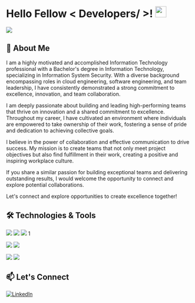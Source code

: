 <h1> Hello Fellow < Developers/ >! <img src = "https://raw.githubusercontent.com/MartinHeinz/MartinHeinz/master/wave.gif" width = 30px> </h1>
<p align='center'>
</p>

<p>
  <a href="https://github.com/DenverCoder1/readme-typing-svg"><img src="https://readme-typing-svg.herokuapp.com?&font=IBM+Plex+Sans&color=abcdef&size=20&lines=Welcome+to+my+GitHub+Profile!;I'm+a+Data+Scientist;I'm+a+Computer+Science+engineer" /></a>
</p>

## 🚀 About Me

I am a highly motivated and accomplished Information Technology professional with a Bachelor's degree in Information Technology, specializing in Information System Security. With a diverse background encompassing roles in cloud engineering, software engineering, and team leadership, I have consistently demonstrated a strong commitment to excellence, innovation, and team collaboration.

I am deeply passionate about building and leading high-performing teams that thrive on innovation and a shared commitment to excellence. Throughout my career, I have cultivated an environment where individuals are empowered to take ownership of their work, fostering a sense of pride and dedication to achieving collective goals.

I believe in the power of collaboration and effective communication to drive success. My mission is to create teams that not only meet project objectives but also find fulfillment in their work, creating a positive and inspiring workplace culture.

If you share a similar passion for building exceptional teams and delivering outstanding results, I would welcome the opportunity to connect and explore potential collaborations.

Let's connect and explore opportunities to create excellence together!

## 🛠️ Technologies & Tools

![](https://img.shields.io/badge/Code-NodeJS-informational?style=flat&logo=nodedotjs&logoColor=white&color=4AB197)
![](https://img.shields.io/badge/Code-JavaScript-informational?style=flat&logo=JavaScript&logoColor=white&color=4AB197)
![](https://img.shields.io/badge/Code-Go-informational?style=flat&logo=go&logoColor=white&color=4AB197)
1[](https://img.shields.io/badge/Code-PHP-informational?style=flat&logo=php&logoColor=white&color=4AB197)

![](https://img.shields.io/badge/Code-MySQL-informational?style=flat&logo=mysql&logoColor=white&color=4AB197)
![](https://img.shields.io/badge/Code-MongoDB-informational?style=flat&logo=MongoDB&logoColor=white&color=4AB197)

![](https://img.shields.io/badge/Code-Docker-informational?style=flat&logo=docker&logoColor=white&color=4AB197)
![](https://img.shields.io/badge/Code-AWS-informational?style=flat&logo=amazonwebservices&logoColor=white&color=4AB197)

## 📫 Let's Connect

[![LinkedIn](https://img.shields.io/badge/LinkedIn-0A66C2?logo=linkedin&style=for-the-badge)](https://linkedin.com/in/albert-tjandra)
